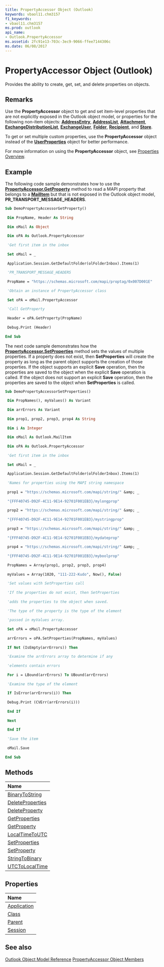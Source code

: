 ```yaml
---
title: PropertyAccessor Object (Outlook)
keywords: vbaol11.chm3157
f1_keywords:
- vbaol11.chm3157
ms.prod: outlook
api_name:
- Outlook.PropertyAccessor
ms.assetid: 2fc91e13-703c-3ec9-9066-ffee7144306c
ms.date: 06/08/2017
---
```



# PropertyAccessor Object (Outlook)

Provides the ability to create, get, set, and delete properties on objects.


## Remarks

Use the  **PropertyAccessor** object to get and set item-level properties that are not explicitly exposed in the Outlook object model, or properties for the following non-item objects: **[AddressEntry](Outlook.AddressEntry.md)**, **[AddressList](Outlook.AddressList.md)**, **[Attachment](./Outlook.Attachment.md)**, **[ExchangeDistributionList](./Outlook.ExchangeDistributionList.md)**, **[ExchangeUser](Outlook.ExchangeUser.md)**, **[Folder](Outlook.Folder.md)**, **[Recipient](Outlook.Recipient.md)**, and **[Store](Outlook.Store.md)**.

To get or set multiple custom properties, use the  **PropertyAccessor** object instead of the **[UserProperties](Outlook.UserProperties.md)** object for better performance.

For more information on using the  **PropertyAccessor** object, see [Properties Overview](../outlook/How-to/Navigation/properties-overview.md).


## Example

The following code sample demonstrates how to use the  **[PropertyAccessor.GetProperty](./Outlook.PropertyAccessor.GetProperty.md)** method to read a MAPI property that belongs to a **[MailItem](./Outlook.MailItem.md)** but that is not exposed in the Outlook object model, **PR_TRANSPORT_MESSAGE_HEADERS**.


```vb
Sub DemoPropertyAccessorGetProperty() 
 
 Dim PropName, Header As String 
 
 Dim oMail As Object 
 
 Dim oPA As Outlook.PropertyAccessor 
 
 'Get first item in the inbox 
 
 Set oMail = _ 
 
 Application.Session.GetDefaultFolder(olFolderInbox).Items(1) 
 
 'PR_TRANSPORT_MESSAGE_HEADERS 
 
 PropName = "https://schemas.microsoft.com/mapi/proptag/0x007D001E" 
 
 'Obtain an instance of PropertyAccessor class 
 
 Set oPA = oMail.PropertyAccessor 
 
 'Call GetProperty 
 
 Header = oPA.GetProperty(PropName) 
 
 Debug.Print (Header) 
 
End Sub
```

The next code sample demonstrates how the  **[PropertyAccessor.SetProperties](./Outlook.PropertyAccessor.SetProperties.md)** method sets the values of multiple properties. If a property does not exist, then **SetProperties** will create the property as long as the parent object supports the creation of those properties. If the object supports an explicit **Save** operation, then the properties are saved to the object when the explicit **Save** operation is called. If the object does not support an explicit **Save** operation, then the properties are saved to the object when **SetProperties** is called.




```vb
Sub DemoPropertyAccessorSetProperties() 
 
 Dim PropNames(), myValues() As Variant 
 
 Dim arrErrors As Variant 
 
 Dim prop1, prop2, prop3, prop4 As String 
 
 Dim i As Integer 
 
 Dim oMail As Outlook.MailItem 
 
 Dim oPA As Outlook.PropertyAccessor 
 
 'Get first item in the inbox 
 
 Set oMail = _ 
 
 Application.Session.GetDefaultFolder(olFolderInbox).Items(1) 
 
 'Names for properties using the MAPI string namespace 
 
 prop1 = "https://schemas.microsoft.com/mapi/string/" &amp; _ 
 
 "{FFF40745-D92F-4C11-9E14-92701F001EB3}/mylongprop" 
 
 prop2 = "https://schemas.microsoft.com/mapi/string/" &amp; _ 
 
 "{FFF40745-D92F-4C11-9E14-92701F001EB3}/mystringprop" 
 
 prop3 = "https://schemas.microsoft.com/mapi/string/" &amp; _ 
 
 "{FFF40745-D92F-4C11-9E14-92701F001EB3}/mydateprop" 
 
 prop4 = "https://schemas.microsoft.com/mapi/string/" &amp; _ 
 
 "{FFF40745-D92F-4C11-9E14-92701F001EB3}/myboolprop" 
 
 PropNames = Array(prop1, prop2, prop3, prop4) 
 
 myValues = Array(1020, "111-222-Kudo", Now(), False) 
 
 'Set values with SetProperties call 
 
 'If the properties do not exist, then SetProperties 
 
 'adds the properties to the object when saved. 
 
 'The type of the property is the type of the element 
 
 'passed in myValues array. 
 
 Set oPA = oMail.PropertyAccessor 
 
 arrErrors = oPA.SetProperties(PropNames, myValues) 
 
 If Not (IsEmpty(arrErrors)) Then 
 
 'Examine the arrErrors array to determine if any 
 
 'elements contain errors 
 
 For i = LBound(arrErrors) To UBound(arrErrors) 
 
 'Examine the type of the element 
 
 If IsError(arrErrors(i)) Then 
 
 Debug.Print (CVErr(arrErrors(i))) 
 
 End If 
 
 Next 
 
 End If 
 
 'Save the item 
 
 oMail.Save 
 
End Sub
```


## Methods



|**Name**|
|:-----|
|[BinaryToString](./Outlook.PropertyAccessor.BinaryToString.md)|
|[DeleteProperties](./Outlook.PropertyAccessor.DeleteProperties.md)|
|[DeleteProperty](./Outlook.PropertyAccessor.DeleteProperty.md)|
|[GetProperties](./Outlook.PropertyAccessor.GetProperties.md)|
|[GetProperty](./Outlook.PropertyAccessor.GetProperty.md)|
|[LocalTimeToUTC](./Outlook.PropertyAccessor.LocalTimeToUTC.md)|
|[SetProperties](./Outlook.PropertyAccessor.SetProperties.md)|
|[SetProperty](./Outlook.PropertyAccessor.SetProperty.md)|
|[StringToBinary](./Outlook.PropertyAccessor.StringToBinary.md)|
|[UTCToLocalTime](./Outlook.PropertyAccessor.UTCToLocalTime.md)|

## Properties



|**Name**|
|:-----|
|[Application](./Outlook.PropertyAccessor.Application.md)|
|[Class](./Outlook.PropertyAccessor.Class.md)|
|[Parent](./Outlook.PropertyAccessor.Parent.md)|
|[Session](./Outlook.PropertyAccessor.Session.md)|

## See also


[Outlook Object Model Reference](./overview/Outlook/object-model.md)
[PropertyAccessor Object Members](./overview/Outlook.md)

